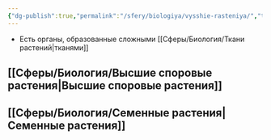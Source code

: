 ```yaml
---
{"dg-publish":true,"permalink":"/sfery/biologiya/vysshie-rasteniya/","tags":["Ботаника"]}
---
```


- Есть органы, образованные сложными [[Сферы/Биология/Ткани растений\|тканями]]
## [[Сферы/Биология/Высшие споровые растения\|Высшие споровые растения]]
## [[Сферы/Биология/Семенные растения\|Семенные растения]] 